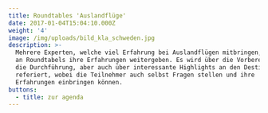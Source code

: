 ```yaml
---
title: Roundtables 'Auslandflüge'
date: 2017-01-04T15:04:10.000Z
weight: '4'
image: /img/uploads/bild_kla_schweden.jpg
description: >-
  Mehrere Experten, welche viel Erfahrung bei Auslandflügen mitbringen, werden
  an Roundtabels ihre Erfahrungen weitergeben. Es wird über die Vorbereitung,
  die Durchführung, aber auch über interessante Highlights an den Destinationen
  referiert, wobei die Teilnehmer auch selbst Fragen stellen und ihre
  Erfahrungen einbringen können.
buttons:
  - title: zur agenda
---
```


